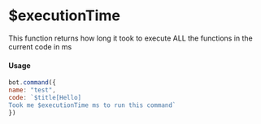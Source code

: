 # $executionTime

This function returns how long it took to execute ALL the functions in the current code in ms

#### Usage

```javascript
bot.command({
name: "test",
code: `$title[Hello]
Took me $executionTime ms to run this command`
})
```
